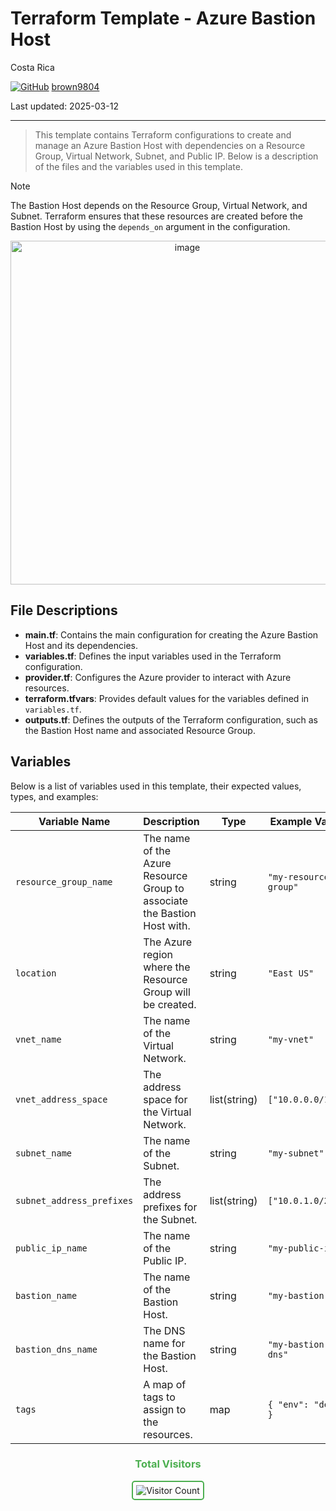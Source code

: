 # Terraform Template - Azure Bastion Host

Costa Rica

[![GitHub](https://img.shields.io/badge/--181717?logo=github&logoColor=ffffff)](https://github.com/)
[brown9804](https://github.com/brown9804)

Last updated: 2025-03-12

------------------------------------------

> This template contains Terraform configurations to create and manage an Azure Bastion Host with dependencies on a Resource Group, Virtual Network, Subnet, and Public IP. Below is a description of the files and the variables used in this template.

> [!NOTE]
> The Bastion Host depends on the Resource Group, Virtual Network, and Subnet. Terraform ensures that these resources are created before the Bastion Host by using the `depends_on` argument in the configuration.

<p align="center">
    <img width="550" alt="image" src="">
</p>

## File Descriptions

- **main.tf**: Contains the main configuration for creating the Azure Bastion Host and its dependencies.
- **variables.tf**: Defines the input variables used in the Terraform configuration.
- **provider.tf**: Configures the Azure provider to interact with Azure resources.
- **terraform.tfvars**: Provides default values for the variables defined in `variables.tf`.
- **outputs.tf**: Defines the outputs of the Terraform configuration, such as the Bastion Host name and associated Resource Group.

## Variables

Below is a list of variables used in this template, their expected values, types, and examples:

| Variable Name         | Description                                      | Type   | Example Value         |
|-----------------------|--------------------------------------------------|--------|-----------------------|
| `resource_group_name` | The name of the Azure Resource Group to associate the Bastion Host with. | string | `"my-resource-group"` |
| `location`            | The Azure region where the Resource Group will be created. | string | `"East US"`           |
| `vnet_name`           | The name of the Virtual Network.                 | string | `"my-vnet"`           |
| `vnet_address_space`  | The address space for the Virtual Network.       | list(string) | `["10.0.0.0/16"]`     |
| `subnet_name`         | The name of the Subnet.                          | string | `"my-subnet"`         |
| `subnet_address_prefixes` | The address prefixes for the Subnet.         | list(string) | `["10.0.1.0/24"]`     |
| `public_ip_name`      | The name of the Public IP.                       | string | `"my-public-ip"`      |
| `bastion_name`        | The name of the Bastion Host.                    | string | `"my-bastion"`        |
| `bastion_dns_name`    | The DNS name for the Bastion Host.               | string | `"my-bastion-dns"`    |
| `tags`                | A map of tags to assign to the resources.        | map    | `{ "env": "dev" }`    |

<div align="center">
  <h3 style="color: #4CAF50;">Total Visitors</h3>
  <img src="https://profile-counter.glitch.me/brown9804/count.svg" alt="Visitor Count" style="border: 2px solid #4CAF50; border-radius: 5px; padding: 5px;"/>
</div>